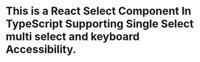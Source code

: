 # This is a React Select Component In TypeScript Supporting Single Select multi select and keyboard Accessibility.




